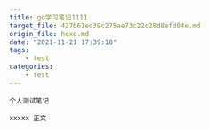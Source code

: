 ```yaml
---
title: go学习笔记1111
target_file: 427b61ed39c275ae73c22c28d8efd04e.md
origin_file: hexo.md
date: "2021-11-21 17:39:10"
tags:
    - test
categories:
    - test
---
```


    个人测试笔记

<!-- more -->

    xxxxx 正文


